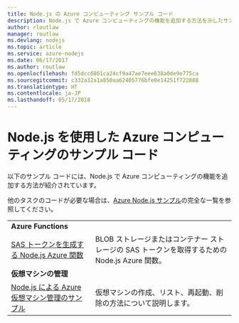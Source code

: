 ```yaml
---
title: Node.js の Azure コンピューティング サンプル コード
description: Node.js で Azure コンピューティングの機能を追加する方法を示したサンプル コード。
author: rloutlaw
manager: routlaw
ms.devlang: nodejs
ms.topic: article
ms.service: azure-nodejs
ms.date: 06/17/2017
ms.author: routlaw
ms.openlocfilehash: fd5dcc6861ca24cf9a47ae7eee638a0de9e775ca
ms.sourcegitcommit: c332a32a1a850aa62405776bfe0e14251f722888
ms.translationtype: HT
ms.contentlocale: ja-JP
ms.lasthandoff: 05/17/2018
---
```

# <a name="azure-compute-with-nodejs-code-samples"></a>Node.js を使用した Azure コンピューティングのサンプル コード

以下のサンプル コードには、Node.js で Azure コンピューティングの機能を追加する方法が紹介されています。

他のタスクのコードが必要な場合は、[Azure Node.js サンプル](https://azure.microsoft.com/resources/samples/?term=nodejs)の完全な一覧を参照してください。

| | |
|---|---|
| **Azure Functions** ||
| [SAS トークンを生成する Node.js Azure 関数](https://azure.microsoft.com/resources/samples/functions-node-sas-token/) | BLOB ストレージまたはコンテナー ストレージの SAS トークンを取得するための Node.js Azure 関数。 |
| **仮想マシンの管理** ||
| [Node.js による Azure 仮想マシン管理のサンプル](https://github.com/Azure-Samples/compute-node-manage-vm) | 仮想マシンの作成、リスト、再起動、削除の方法について説明します。 |